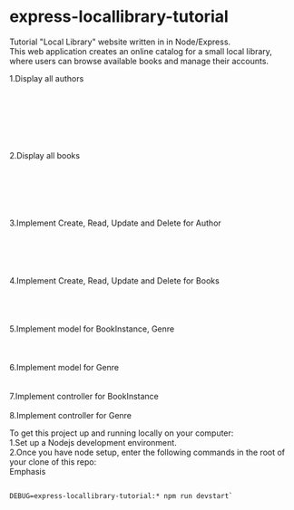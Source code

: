 # express-locallibrary-tutorial

Tutorial "Local Library" website written in in Node/Express.<br>
This web application creates an online catalog for a small local library, where users can browse available books and manage their accounts.

1.Display all authors<br><br><br><br><br><br><br><br>
2.Display all books<br><br><br><br><br><br><br>
3.Implement Create, Read, Update and Delete for Author<br><br><br><br><br><br>
4.Implement Create, Read, Update and Delete for Books<br><br><br><br><br>
5.Implement model for BookInstance, Genre<br><br><br><br>
6.Implement model for Genre<br><br><br>
7.Implement controller for BookInstance<br><br>
8.Implement controller for Genre<br>

To get this project up and running locally on your computer:<br>
1.Set up a Nodejs development environment.<br>
2.Once you have node setup, enter the following commands in the root of your clone of this repo:<br>
Emphasis<br>

 ```npm install
 
DEBUG=express-locallibrary-tutorial:* npm run devstart`
```
